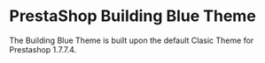 # PrestaShop Building Blue Theme

The Building Blue Theme is built upon the default Clasic Theme for Prestashop 1.7.7.4.

